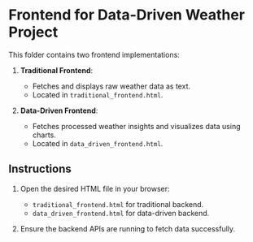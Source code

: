 # Frontend for Data-Driven Weather Project

This folder contains two frontend implementations:

1. **Traditional Frontend**:
   - Fetches and displays raw weather data as text.
   - Located in `traditional_frontend.html`.

2. **Data-Driven Frontend**:
   - Fetches processed weather insights and visualizes data using charts.
   - Located in `data_driven_frontend.html`.

## Instructions
1. Open the desired HTML file in your browser:
   - `traditional_frontend.html` for traditional backend.
   - `data_driven_frontend.html` for data-driven backend.

2. Ensure the backend APIs are running to fetch data successfully.
